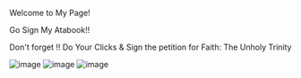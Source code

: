 Welcome to My Page!


Go Sign My Atabook!!

Don't forget !!
Do Your Clicks & Sign the petition for Faith: The Unholy Trinity 

![image](https://github.com/user-attachments/assets/b3019b4c-89a2-4168-8a78-767c8d43c905) ![image](https://github.com/user-attachments/assets/b678c5a4-8f1f-4b48-bb81-972dee1f3da8) ![image](https://github.com/user-attachments/assets/6c9d40f3-d177-4c0f-9a41-71b9b3fcb5bc)


